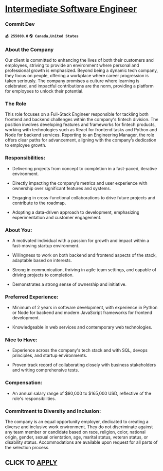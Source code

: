 # [Intermediate Software Engineer](https://www.remotewlb.com/apply/intermediate-software-engineer-86474)  
### Commit Dev  
#### `💰 255000.0` `🌎 Canada,United States`  

### About the Company

Our client is committed to enhancing the lives of both their customers and employees, striving to provide an environment where personal and professional growth is emphasized. Beyond being a dynamic tech company, they focus on people, offering a workplace where career progression is taken seriously. The company promises a culture where learning is celebrated, and impactful contributions are the norm, providing a platform for employees to unlock their potential.

### The Role

This role focuses on a Full-Stack Engineer responsible for tackling both frontend and backend challenges within the company's fintech division. The position involves developing features and frameworks for fintech products, working with technologies such as React for frontend tasks and Python and Node for backend services. Reporting to an Engineering Manager, the role offers clear paths for advancement, aligning with the company’s dedication to employee growth.

### Responsibilities:

  * Delivering projects from concept to completion in a fast-paced, iterative environment.

  * Directly impacting the company’s metrics and user experience with ownership over significant features and systems.

  * Engaging in cross-functional collaborations to drive future projects and contribute to the roadmap.

  * Adopting a data-driven approach to development, emphasizing experimentation and customer engagement.

### About You:

  * A motivated individual with a passion for growth and impact within a fast-moving startup environment.

  * Willingness to work on both backend and frontend aspects of the stack, adaptable based on interests.

  * Strong in communication, thriving in agile team settings, and capable of driving projects to completion.

  * Demonstrates a strong sense of ownership and initiative.

### Preferred Experience:

  * Minimum of 2 years in software development, with experience in Python or Node for backend and modern JavaScript frameworks for frontend development.

  * Knowledgeable in web services and contemporary web technologies.

### Nice to Have:

  * Experience across the company's tech stack and with SQL, devops principles, and startup environments.

  * Proven track record of collaborating closely with business stakeholders and writing comprehensive tests.

### Compensation:

  * An annual salary range of $90,000 to $165,000 USD, reflective of the role's responsibilities.

### Commitment to Diversity and Inclusion:

The company is an equal opportunity employer, dedicated to creating a diverse and inclusive work environment. They do not discriminate against any team member or candidate based on race, religion, color, national origin, gender, sexual orientation, age, marital status, veteran status, or disability status. Accommodations are available upon request for all parts of the selection process.

  
## CLICK TO [APPLY](https://www.remotewlb.com/apply/intermediate-software-engineer-86474)

